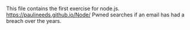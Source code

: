 This file contains the first exercise for node.js.
https://paulineeds.github.io/Node/
Pwned searches if an email has had a breach over the years.

